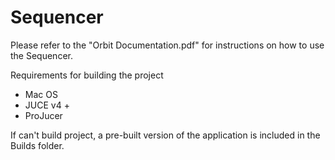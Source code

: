 # Sequencer

Please refer to the "Orbit Documentation.pdf" for instructions on how to use the Sequencer.

Requirements for building the project
- Mac OS
- JUCE v4 +
- ProJucer

If can't build project, a pre-built version of the application is included in the Builds folder.
